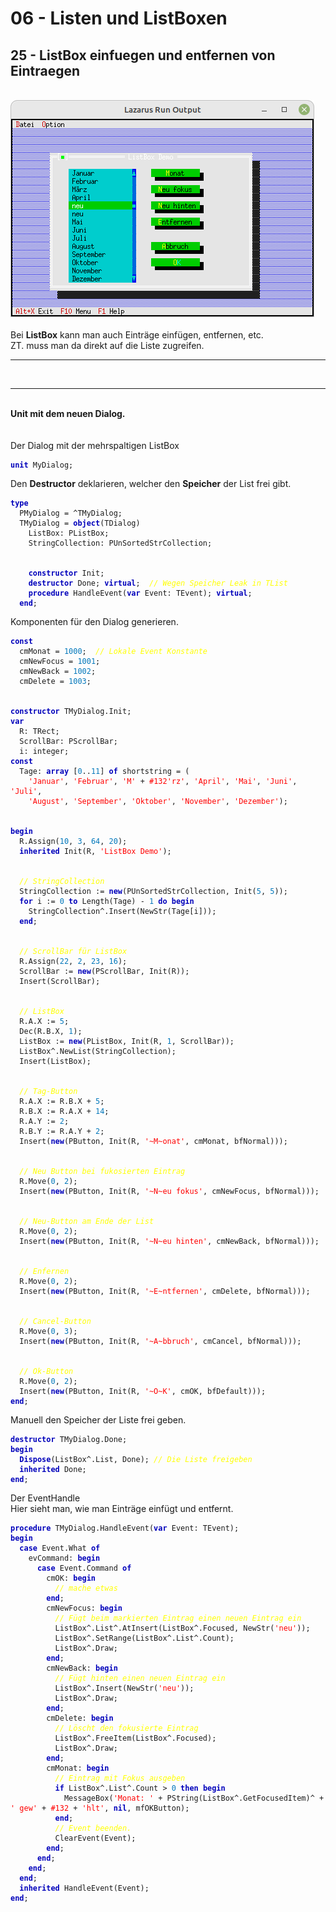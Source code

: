 # 06 - Listen und ListBoxen
## 25 - ListBox einfuegen und entfernen von Eintraegen
<br>
<img src="image.png" alt="Selfhtml"><br><br>
Bei <b>ListBox</b> kann man auch Einträge einfügen, entfernen, etc.<br>
ZT. muss man da direkt auf die Liste zugreifen.<br>
<hr><br>
<hr><br>
<b>Unit mit dem neuen Dialog.</b><br>
<br><br>
Der Dialog mit der mehrspaltigen ListBox<br>
<pre><code><b><font color="0000BB">unit</font></b> MyDialog;
</code></pre>
Den <b>Destructor</b> deklarieren, welcher den <b>Speicher</b> der List frei gibt.<br>
<pre><code><b><font color="0000BB">type</font></b>
  PMyDialog = ^TMyDialog;
  TMyDialog = <b><font color="0000BB">object</font></b>(TDialog)
    ListBox: PListBox;
    StringCollection: PUnSortedStrCollection;
<br>
    <b><font color="0000BB">constructor</font></b> Init;
    <b><font color="0000BB">destructor</font></b> Done; <b><font color="0000BB">virtual</font></b>;  <i><font color="#FFFF00">// Wegen Speicher Leak in TList</font></i>
    <b><font color="0000BB">procedure</font></b> HandleEvent(<b><font color="0000BB">var</font></b> Event: TEvent); <b><font color="0000BB">virtual</font></b>;
  <b><font color="0000BB">end</font></b>;
</code></pre>
Komponenten für den Dialog generieren.<br>
<pre><code><b><font color="0000BB">const</font></b>
  cmMonat = <font color="#0077BB">1000</font>;  <i><font color="#FFFF00">// Lokale Event Konstante</font></i>
  cmNewFocus = <font color="#0077BB">1001</font>;
  cmNewBack = <font color="#0077BB">1002</font>;
  cmDelete = <font color="#0077BB">1003</font>;
<br>
<b><font color="0000BB">constructor</font></b> TMyDialog.Init;
<b><font color="0000BB">var</font></b>
  R: TRect;
  ScrollBar: PScrollBar;
  i: integer;
<b><font color="0000BB">const</font></b>
  Tage: <b><font color="0000BB">array</font></b> [<font color="#0077BB">0</font>..<font color="#0077BB">11</font>] <b><font color="0000BB">of</font></b> shortstring = (
    <font color="#FF0000">'Januar'</font>, <font color="#FF0000">'Februar'</font>, <font color="#FF0000">'M'</font> + <font color="#FF0000">#132</font><font color="#FF0000">'rz'</font>, <font color="#FF0000">'April'</font>, <font color="#FF0000">'Mai'</font>, <font color="#FF0000">'Juni'</font>, <font color="#FF0000">'Juli'</font>,
    <font color="#FF0000">'August'</font>, <font color="#FF0000">'September'</font>, <font color="#FF0000">'Oktober'</font>, <font color="#FF0000">'November'</font>, <font color="#FF0000">'Dezember'</font>);
<br>
<b><font color="0000BB">begin</font></b>
  R.Assign(<font color="#0077BB">10</font>, <font color="#0077BB">3</font>, <font color="#0077BB">64</font>, <font color="#0077BB">20</font>);
  <b><font color="0000BB">inherited</font></b> Init(R, <font color="#FF0000">'ListBox Demo'</font>);
<br>
  <i><font color="#FFFF00">// StringCollection</font></i>
  StringCollection := <b><font color="0000BB">new</font></b>(PUnSortedStrCollection, Init(<font color="#0077BB">5</font>, <font color="#0077BB">5</font>));
  <b><font color="0000BB">for</font></b> i := <font color="#0077BB">0</font> <b><font color="0000BB">to</font></b> Length(Tage) - <font color="#0077BB">1</font> <b><font color="0000BB">do</font></b> <b><font color="0000BB">begin</font></b>
    StringCollection^.Insert(NewStr(Tage[i]));
  <b><font color="0000BB">end</font></b>;
<br>
  <i><font color="#FFFF00">// ScrollBar für ListBox</font></i>
  R.Assign(<font color="#0077BB">22</font>, <font color="#0077BB">2</font>, <font color="#0077BB">23</font>, <font color="#0077BB">16</font>);
  ScrollBar := <b><font color="0000BB">new</font></b>(PScrollBar, Init(R));
  Insert(ScrollBar);
<br>
  <i><font color="#FFFF00">// ListBox</font></i>
  R.A.X := <font color="#0077BB">5</font>;
  Dec(R.B.X, <font color="#0077BB">1</font>);
  ListBox := <b><font color="0000BB">new</font></b>(PListBox, Init(R, <font color="#0077BB">1</font>, ScrollBar));
  ListBox^.NewList(StringCollection);
  Insert(ListBox);
<br>
  <i><font color="#FFFF00">// Tag-Button</font></i>
  R.A.X := R.B.X + <font color="#0077BB">5</font>;
  R.B.X := R.A.X + <font color="#0077BB">14</font>;
  R.A.Y := <font color="#0077BB">2</font>;
  R.B.Y := R.A.Y + <font color="#0077BB">2</font>;
  Insert(<b><font color="0000BB">new</font></b>(PButton, Init(R, <font color="#FF0000">'~M~onat'</font>, cmMonat, bfNormal)));
<br>
  <i><font color="#FFFF00">// Neu Button bei fukosierten Eintrag</font></i>
  R.Move(<font color="#0077BB">0</font>, <font color="#0077BB">2</font>);
  Insert(<b><font color="0000BB">new</font></b>(PButton, Init(R, <font color="#FF0000">'~N~eu fokus'</font>, cmNewFocus, bfNormal)));
<br>
  <i><font color="#FFFF00">// Neu-Button am Ende der List</font></i>
  R.Move(<font color="#0077BB">0</font>, <font color="#0077BB">2</font>);
  Insert(<b><font color="0000BB">new</font></b>(PButton, Init(R, <font color="#FF0000">'~N~eu hinten'</font>, cmNewBack, bfNormal)));
<br>
  <i><font color="#FFFF00">// Enfernen</font></i>
  R.Move(<font color="#0077BB">0</font>, <font color="#0077BB">2</font>);
  Insert(<b><font color="0000BB">new</font></b>(PButton, Init(R, <font color="#FF0000">'~E~ntfernen'</font>, cmDelete, bfNormal)));
<br>
  <i><font color="#FFFF00">// Cancel-Button</font></i>
  R.Move(<font color="#0077BB">0</font>, <font color="#0077BB">3</font>);
  Insert(<b><font color="0000BB">new</font></b>(PButton, Init(R, <font color="#FF0000">'~A~bbruch'</font>, cmCancel, bfNormal)));
<br>
  <i><font color="#FFFF00">// Ok-Button</font></i>
  R.Move(<font color="#0077BB">0</font>, <font color="#0077BB">2</font>);
  Insert(<b><font color="0000BB">new</font></b>(PButton, Init(R, <font color="#FF0000">'~O~K'</font>, cmOK, bfDefault)));
<b><font color="0000BB">end</font></b>;
</code></pre>
Manuell den Speicher der Liste frei geben.<br>
<pre><code><b><font color="0000BB">destructor</font></b> TMyDialog.Done;
<b><font color="0000BB">begin</font></b>
  <b><font color="0000BB">Dispose</font></b>(ListBox^.List, Done); <i><font color="#FFFF00">// Die Liste freigeben</font></i>
  <b><font color="0000BB">inherited</font></b> Done;
<b><font color="0000BB">end</font></b>;
</code></pre>
Der EventHandle<br>
Hier sieht man, wie man Einträge einfügt und entfernt.<br>
<pre><code><b><font color="0000BB">procedure</font></b> TMyDialog.HandleEvent(<b><font color="0000BB">var</font></b> Event: TEvent);
<b><font color="0000BB">begin</font></b>
  <b><font color="0000BB">case</font></b> Event.What <b><font color="0000BB">of</font></b>
    evCommand: <b><font color="0000BB">begin</font></b>
      <b><font color="0000BB">case</font></b> Event.Command <b><font color="0000BB">of</font></b>
        cmOK: <b><font color="0000BB">begin</font></b>
          <i><font color="#FFFF00">// mache etwas</font></i>
        <b><font color="0000BB">end</font></b>;
        cmNewFocus: <b><font color="0000BB">begin</font></b>
          <i><font color="#FFFF00">// Fügt beim markierten Eintrag einen neuen Eintrag ein</font></i>
          ListBox^.List^.AtInsert(ListBox^.Focused, NewStr(<font color="#FF0000">'neu'</font>));
          ListBox^.SetRange(ListBox^.List^.Count);
          ListBox^.Draw;
        <b><font color="0000BB">end</font></b>;
        cmNewBack: <b><font color="0000BB">begin</font></b>
          <i><font color="#FFFF00">// Fügt hinten einen neuen Eintrag ein</font></i>
          ListBox^.Insert(NewStr(<font color="#FF0000">'neu'</font>));
          ListBox^.Draw;
        <b><font color="0000BB">end</font></b>;
        cmDelete: <b><font color="0000BB">begin</font></b>
          <i><font color="#FFFF00">// Löscht den fokusierte Eintrag</font></i>
          ListBox^.FreeItem(ListBox^.Focused);
          ListBox^.Draw;
        <b><font color="0000BB">end</font></b>;
        cmMonat: <b><font color="0000BB">begin</font></b>
          <i><font color="#FFFF00">// Eintrag mit Fokus ausgeben</font></i>
          <b><font color="0000BB">if</font></b> ListBox^.List^.Count &gt; <font color="#0077BB">0</font> <b><font color="0000BB">then</font></b> <b><font color="0000BB">begin</font></b>
            MessageBox(<font color="#FF0000">'Monat: '</font> + PString(ListBox^.GetFocusedItem)^ + <font color="#FF0000">' gew'</font> + <font color="#FF0000">#132</font> + <font color="#FF0000">'hlt'</font>, <b><font color="0000BB">nil</font></b>, mfOKButton);
          <b><font color="0000BB">end</font></b>;
          <i><font color="#FFFF00">// Event beenden.</font></i>
          ClearEvent(Event);
        <b><font color="0000BB">end</font></b>;
      <b><font color="0000BB">end</font></b>;
    <b><font color="0000BB">end</font></b>;
  <b><font color="0000BB">end</font></b>;
  <b><font color="0000BB">inherited</font></b> HandleEvent(Event);
<b><font color="0000BB">end</font></b>;
</code></pre>
<br>

